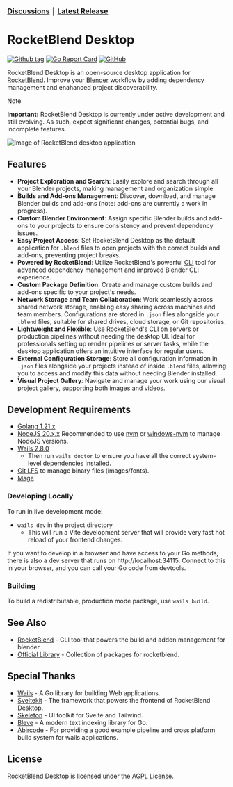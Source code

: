 ### [Discussions](https://github.com/rocketblend/rocketblend-desktop/discussions) │ [Latest Release](https://github.com/rocketblend/rocketblend-desktop/releases/latest)

# RocketBlend Desktop

[![Github tag](https://badgen.net/github/tag/rocketblend/rocketblend-desktop)](https://github.com/rocketblend/rocketblend-desktop/tags)
[![Go Report Card](https://goreportcard.com/badge/github.com/rocketblend/rocketblend-desktop)](https://goreportcard.com/report/github.com/rocketblend/rocketblend-desktop)
[![GitHub](https://img.shields.io/github/license/rocketblend/rocketblend-desktop)](https://github.com/rocketblend/rocketblend-desktop/blob/master/LICENSE)

RocketBlend Desktop is an open-source desktop application for [RocketBlend](https://github.com/rocketblend/rocketblend). Improve your [Blender](https://www.blender.org/) workflow by adding dependency management and enahanced project discoverability.

> [!NOTE]  
> **Important:** RocketBlend Desktop is currently under active development and still evolving. As such, expect significant changes, potential bugs, and incomplete features.

![Image of RocketBlend desktop application](docs/assets/rocketblend-desktop-dev.png)

## Features

- **Project Exploration and Search**: Easily explore and search through all your Blender projects, making management and organization simple.
- **Builds and Add-ons Management**: Discover, download, and manage Blender builds and add-ons (note: add-ons are currently a work in progress).
- **Custom Blender Environment**: Assign specific Blender builds and add-ons to your projects to ensure consistency and prevent dependency issues.
- **Easy Project Access**: Set RocketBlend Desktop as the default application for `.blend` files to open projects with the correct builds and add-ons, preventing project breaks.
- **Powered by RocketBlend**: Utilize RocketBlend's powerful [CLI](https://github.com/rocketblend/rocketblend) tool for advanced dependency management and improved Blender CLI experience.
- **Custom Package Definition**: Create and manage custom builds and add-ons specific to your project's needs.
- **Network Storage and Team Collaboration**: Work seamlessly across shared network storage, enabling easy sharing across machines and team members. Configurations are stored in `.json` files alongside your `.blend` files, suitable for shared drives, cloud storage, or Git repositories.
- **Lightweight and Flexible**: Use RocketBlend's [CLI](https://github.com/rocketblend/rocketblend) on servers or production pipelines without needing the desktop UI. Ideal for professionals setting up render pipelines or server tasks, while the desktop application offers an intuitive interface for regular users.
- **External Configuration Storage**: Store all configuration information in `.json` files alongside your projects instead of inside `.blend` files, allowing you to access and modify this data without needing Blender installed.
- **Visual Project Gallery**: Navigate and manage your work using our visual project gallery, supporting both images and videos.

## Development Requirements

- [Golang 1.21.x](https://go.dev/dl/)
- [NodeJS 20.x.x](https://nodejs.org/en/) Recommended to use [nvm](https://github.com/nvm-sh/nvm#installing-and-updating) or [windows-nvm](https://github.com/coreybutler/nvm-windows#installation--upgrades) to manage NodeJS versions.
- [Wails 2.8.0](https://wails.io/docs/gettingstarted/installation#platform-specific-dependencies)
  - Then run `wails doctor` to ensure you have all the correct system-level dependencies installed.
- [Git LFS](https://git-lfs.com/) to manage binary files (images/fonts).
- [Mage](https://magefile.org/)

### Developing Locally

To run in live development mode:

- `wails dev` in the project directory
  - This will run a Vite development server that will provide very fast hot reload of your frontend changes.

If you want to develop in a browser and have access to your Go methods, there is also a dev server that runs on http://localhost:34115. Connect to this in your browser, and you can call your Go code from devtools.

### Building

To build a redistributable, production mode package, use `wails build`.

## See Also

- [RocketBlend](https://github.com/rocketblend/rocketblend) - CLI tool that powers the build and addon management for blender.
- [Official Library](https://github.com/rocketblend/official-library) - Collection of packages for rocketblend.

## Special Thanks

- [Wails](https://wails.io/) - A Go library for building Web applications.
- [Sveltekit](https://kit.svelte.dev/) - The framework that powers the frontend of RocketBlend Desktop.
- [Skeleton](https://www.skeleton.dev/) - UI toolkit for Svelte and Tailwind.
- [Bleve](https://github.com/blevesearch/bleve) - A modern text indexing library for Go.
- [Abjrcode](https://github.com/abjrcode) - For providing a good example pipeline and cross platform build system for wails applications.

## License

RocketBlend Desktop is licensed under the [AGPL License](LICENSE).
